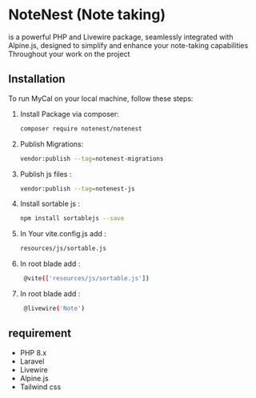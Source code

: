 
# NoteNest (Note taking) 

is a powerful PHP and Livewire package, seamlessly integrated with Alpine.js, designed to simplify and enhance your note-taking capabilities Throughout your work on the project

## Installation

To run MyCal on your local machine, follow these steps:

1. Install Package via composer:

   ```bash
   composer require notenest/notenest

2. Publish Migrations:

   ```bash
   vendor:publish --tag=notenest-migrations

3. Publish js files :

   ```bash
   vendor:publish --tag=notenest-js

4. Install sortable js  :

   ```bash
   npm install sortablejs --save
5. In Your vite.config.js add :

   ```bash
   resources/js/sortable.js
6. In root blade add :

   ```bash
    @vite(['resources/js/sortable.js'])
   
6. In root blade add :

   ```bash
    @livewire('Note')

## requirement

- PHP 8.x
- Laravel
- Livewire
- Alpine.js
- Tailwind css